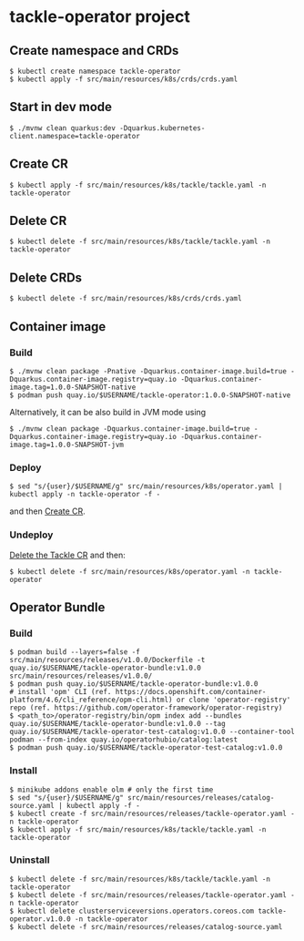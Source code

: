 # tackle-operator project

## Create namespace and CRDs
```shell
$ kubectl create namespace tackle-operator
$ kubectl apply -f src/main/resources/k8s/crds/crds.yaml
```

## Start in dev mode
```shell
$ ./mvnw clean quarkus:dev -Dquarkus.kubernetes-client.namespace=tackle-operator
```

## Create CR
```shell
$ kubectl apply -f src/main/resources/k8s/tackle/tackle.yaml -n tackle-operator
```

## Delete CR
```shell
$ kubectl delete -f src/main/resources/k8s/tackle/tackle.yaml -n tackle-operator
```

## Delete CRDs
```shell
$ kubectl delete -f src/main/resources/k8s/crds/crds.yaml
```

## Container image

### Build
```shell
$ ./mvnw clean package -Pnative -Dquarkus.container-image.build=true -Dquarkus.container-image.registry=quay.io -Dquarkus.container-image.tag=1.0.0-SNAPSHOT-native
$ podman push quay.io/$USERNAME/tackle-operator:1.0.0-SNAPSHOT-native
```
Alternatively, it can be also build in JVM mode using
```shell
$ ./mvnw clean package -Dquarkus.container-image.build=true -Dquarkus.container-image.registry=quay.io -Dquarkus.container-image.tag=1.0.0-SNAPSHOT-jvm
```

### Deploy
```shell
$ sed "s/{user}/$USERNAME/g" src/main/resources/k8s/operator.yaml | kubectl apply -n tackle-operator -f -
```
and then [Create CR](#create-cr).

### Undeploy
[Delete the Tackle CR](#delete-cr) and then:
```shell
$ kubectl delete -f src/main/resources/k8s/operator.yaml -n tackle-operator
```

## Operator Bundle

### Build
```shell
$ podman build --layers=false -f src/main/resources/releases/v1.0.0/Dockerfile -t quay.io/$USERNAME/tackle-operator-bundle:v1.0.0 src/main/resources/releases/v1.0.0/
$ podman push quay.io/$USERNAME/tackle-operator-bundle:v1.0.0
# install 'opm' CLI (ref. https://docs.openshift.com/container-platform/4.6/cli_reference/opm-cli.html) or clone 'operator-registry' repo (ref. https://github.com/operator-framework/operator-registry)
$ <path_to>/operator-registry/bin/opm index add --bundles quay.io/$USERNAME/tackle-operator-bundle:v1.0.0 --tag quay.io/$USERNAME/tackle-operator-test-catalog:v1.0.0 --container-tool podman --from-index quay.io/operatorhubio/catalog:latest
$ podman push quay.io/$USERNAME/tackle-operator-test-catalog:v1.0.0
```

### Install
```shell
$ minikube addons enable olm # only the first time
$ sed "s/{user}/$USERNAME/g" src/main/resources/releases/catalog-source.yaml | kubectl apply -f -
$ kubectl create -f src/main/resources/releases/tackle-operator.yaml -n tackle-operator
$ kubectl apply -f src/main/resources/k8s/tackle/tackle.yaml -n tackle-operator
```

### Uninstall
```shell
$ kubectl delete -f src/main/resources/k8s/tackle/tackle.yaml -n tackle-operator
$ kubectl delete -f src/main/resources/releases/tackle-operator.yaml -n tackle-operator
$ kubectl delete clusterserviceversions.operators.coreos.com tackle-operator.v1.0.0 -n tackle-operator
$ kubectl delete -f src/main/resources/releases/catalog-source.yaml
```
